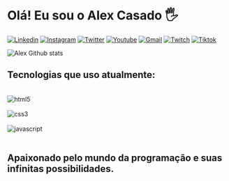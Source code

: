 # Olá! Eu sou o Alex Casado 🖐️

[![Linkedin](https://img.shields.io/badge/LinkedIn-0077B5?style=for-the-badge&logo=linkedin&logoColor=white)](https://www.linkedin.com/in/alexcasado86/)
[![Instagram](https://img.shields.io/badge/Instagram-E4405F?style=for-the-badge&logo=instagram&logoColor=white)](https://www.instagram.com/alexcasado86/)
[![Twitter](https://img.shields.io/badge/Twitter-1DA1F2?style=for-the-badge&logo=twitter&logoColor=white)](https://www.twitter.com/alexcasado86/)
[![Youtube](https://img.shields.io/badge/YouTube-FF0000?style=for-the-badge&logo=youtube&logoColor=white)](https://www.youtube.com/channel/UCk6g4N9dhY5It-PmGU7fOBQ)
[![Gmail](https://img.shields.io/badge/Gmail-D14836?style=for-the-badge&logo=gmail&logoColor=white)](https://www.alexcasado100@gmail.com)
[![Twitch](https://img.shields.io/badge/Twitch-9146FF?style=for-the-badge&logo=twitch&logoColor=white)](https://www.twitch.tv/alexcasado86)
[![Tiktok](https://img.shields.io/badge/TikTok-000000?style=for-the-badge&logo=tiktok&logoColor=white)](https://www.tiktok.com/@alexcasado86)

![Alex Github stats](https://github-readme-stats.vercel.app/api?username=alexcasado86&show_icons=true&theme=gruvbox)

## Tecnologias que uso atualmente:

<div style="display: inline_block"><br/>
  <img align="center" alt="html5" src="https://img.shields.io/badge/HTML5-E34F26?style=for-the-badge&logo=html5&logoColor=white" />
</div>
<div style="display: inline_block"><br/>
  <img align="center" alt="css3" src="https://img.shields.io/badge/CSS3-1572B6?style=for-the-badge&logo=css3&logoColor=white" />
</div>
<div style="display: inline_block"><br/>
  <img align="center" alt="javascript" src="https://img.shields.io/badge/JavaScript-F7DF1E?style=for-the-badge&logo=javascript&logoColor=black" />
</div><br/>



## Apaixonado pelo mundo da programação e suas infinitas possibilidades.
